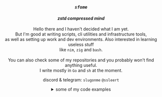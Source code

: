 <div align="center">

### *`sfome`*
#### *zstd compressed mind*
  
Hello there and I haven't decided what I am yet. <br>
But I'm good at writing scripts, cli utilities and infrastructure tools, <br> 
as well as setting up work and dev environments. Also interested in learning useless stuff <br> 
like `nim`, `zig` and `bash`. <br>
<br>
You can also check some of my repositories and you probably won't find anything useful. <br>
I write mostly in `Go` and `sh` at the moment. <br>

discord & telegram: `slugonme` `@ssleert`
</div>

<details>
<summary align="center">some of my code examples</summary>

### `GetChar()` from sterm
```go
// simple func to get char from terminal
// similar to getchar() in C
func GetChar() (rune, error) {
	s, err := term.MakeRaw(0)
	defer term.Restore(0, s)
	if err != nil {
		return 0, err
	}

	in := bufio.NewReader(os.Stdin)

	rn, _, err := in.ReadRune()
	if err != nil {
		return 0, err
	}

	return rn, nil
}
```

<br>
  
### `2arr()` from pblib
#### splits string to characters with '\n' delimiter
```bash
function pblib::str::2arr() {
  local -r string="$1"
  shift $#

  if [[ -z $string ]]; then
    return 1
  else
    local -a array
    local char
    for (( i = 0; i < ${#string}; ++i )); do
      char="${string:${i}:1}"
      if [[ -z $char ]]; then
        array+=(' ')
      else
        array+=("${char}")
      fi
    done
    unset char
    readonly array
    printf '%s\n' "${array[@]}"
    return 0
  fi
}
```

<br>

### `lines_while()` from pblib
#### count lines in file with while cycle
```bash
function pblib::fs::lines_while() {
  local -r file="$1"
  shift $#

  if [[ ! -f $file ]]; then
    return 1
  else
    local -i lines_count=0
    while IFS='' read -r _; do
      ((++lines_count))
    done < "${file}"
    readonly lines_count
    printf '%u\n' "${lines_count}"
    return 0
  fi
}
```

<br>

### `ReadLines()` from sfolib
### read N lines from file
```go
// read N lines from file
func ReadLines(s string, n int) ([]string, error) {
	f, err := os.Open(s)
	if err != nil {
		return nil, err
	}
	defer f.Close()

	lines := make([]string, 0, n)
	sc := bufio.NewScanner(f)
	for i := 0; i < n && sc.Scan(); i++ {
		lines = append(lines, sc.Text())
	}

	return lines, nil
}
```

</details>

